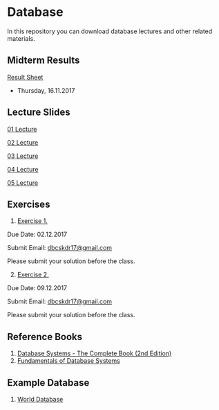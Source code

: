 # Database 
In this repository you can download database lectures and other related materials.

## **Midterm Results**

[Result Sheet](grades.pdf)


* Thursday, 16.11.2017

## Lecture Slides

[01 Lecture](Chapter01.pdf)

[02 Lecture](Chapter02.pdf)

[03 Lecture](Chapter03.pdf)

[04 Lecture](Lectures/04-Lecture.pdf)

[05 Lecture](Lectures/DBMS_3_SQL.pdf)


## Exercises

1. [Exercise 1.](Lectures/Ex1.pdf)

Due Date: 02.12.2017

Submit Email: dbcskdr17@gmail.com

Please submit your solution before the class.

2. [Exercise 2.](ex/Ex2.pdf)

Due Date: 09.12.2017

Submit Email: dbcskdr17@gmail.com

Please submit your solution before the class.


## Reference Books

1. [Database Systems - The Complete Book (2nd Edition)](ref/complete.pdf)
2. [Fundamentals of Database Systems](ref/fundamental.pdf)

## Example Database

1. [World Database](ref/world.sql)